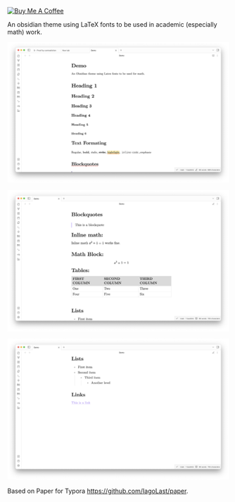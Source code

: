 <a href="https://ko-fi.com/bennyfi" target="_blank"><img src="https://storage.ko-fi.com/cdn/kofi3.png?v=3" alt="Buy Me A Coffee" style="height: 40px !important;width: 173px !important;" ></a>

An obsidian theme using LaTeX fonts to be used in academic (especially math) work.

![Screenshot_1.png](screenshots%2FScreenshot_1.png)

![Screenshot_2.png](screenshots%2FScreenshot_2.png)

![Screenshot_3.png](screenshots%2FScreenshot_3.png)

Based on Paper for Typora https://github.com/IagoLast/paper.

